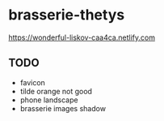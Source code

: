 # brasserie-thetys

https://wonderful-liskov-caa4ca.netlify.com

## TODO
* favicon
* tilde orange not good
* phone landscape
* brasserie images shadow